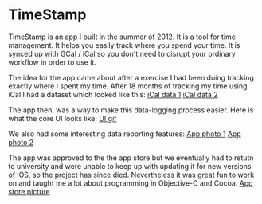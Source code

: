 # TimeStamp

TimeStamp is an app I built in the summer of 2012. It is a tool for time management. It helps you easily track where you spend your time. It is synced up with GCal / iCal so you don't need to disrupt your ordinary workflow in order to use it.

The idea for the app came about after a exercise I had been doing tracking exactly where I spent my time. After 18 months of tracking my time using iCal I had a dataset which looked like this:
[iCal data 1](https://raw.githubusercontent.com/ahussain3/TimeStamp/master/ical_data.png)
[iCal data 2](https://raw.githubusercontent.com/ahussain3/TimeStamp/master/ical_data_2.png)

The app then, was a way to make this data-logging process easier. Here is what the core UI looks like:
[UI gif](https://raw.githubusercontent.com/ahussain3/TimeStamp/master/TimeStamp_Demo.gif)

We also had some interesting data reporting features:
[App photo 1](https://raw.githubusercontent.com/ahussain3/TimeStamp/blob/master/app_photo_1.jpg)
[App photo 2](https://raw.githubusercontent.com/ahussain3/TimeStamp/blob/master/app_photo_2.jpg)

The app was approved to the the app store but we eventually had to retutn to university and were unable to keep up with updating it for new versions of iOS, so the project has since died. Nevertheless it was great fun to work on and taught me a lot about programming in Objective-C and Cocoa.
[App store picture](https://raw.githubusercontent.com/ahussain3/TimeStamp/master/app_store.png)
